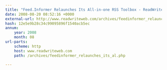 ```yaml
---
title: "Feed.Informer Relaunches Its All-in-one RSS Toolbox - ReadWriteWeb"
date: 2008-08-20 08:52:16 +0000
external-url: http://www.readwriteweb.com/archives/feedinformer_relaunches_its_al.php
hash: 12e5e9b28c34c99095896f1540acb5ec
annum:
    year: 2008
    month: 08
url-parts:
    scheme: http
    host: www.readwriteweb.com
    path: /archives/feedinformer_relaunches_its_al.php

---
```



